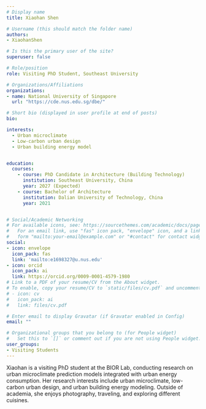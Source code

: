 ```yaml
---
# Display name
title: Xiaohan Shen

# Username (this should match the folder name)
authors:
- XiaohanShen

# Is this the primary user of the site?
superuser: false

# Role/position
role: Visiting PhD Student, Southeast University

# Organizations/Affiliations
organizations:
- name: National University of Singapore
  url: "https://cde.nus.edu.sg/dbe/"

# Short bio (displayed in user profile at end of posts)
bio:

interests:
  - Urban microclimate
  - Low-carbon urban design
  - Urban building energy model


education:
  courses:
    - course: PhD Candidate in Architecture (Building Technology)
      institution: Southeast University, China
      year: 2027 (Expected)
    - course: Bachelor of Architecture
      institution: Dalian University of Technology, China
      year: 2021


# Social/Academic Networking
# For available icons, see: https://sourcethemes.com/academic/docs/page-builder/#icons
#   For an email link, use "fas" icon pack, "envelope" icon, and a link in the
#   form "mailto:your-email@example.com" or "#contact" for contact widget.
social:
- icon: envelope
  icon_pack: fas
  link: 'mailto:e1698327@u.nus.edu'
- icon: orcid
  icon_pack: ai
  link: https://orcid.org/0009-0001-4579-1980
# Link to a PDF of your resume/CV from the About widget.
# To enable, copy your resume/CV to `static/files/cv.pdf` and uncomment the lines below.
# - icon: cv
#   icon_pack: ai
#   link: files/cv.pdf

# Enter email to display Gravatar (if Gravatar enabled in Config)
email: ""

# Organizational groups that you belong to (for People widget)
#   Set this to `[]` or comment out if you are not using People widget.
user_groups:
- Visiting Students
---
```


Xiaohan is a visiting PhD student at the BIOR Lab, conducting research on urban microclimate prediction models integrated with urban energy consumption. Her research interests include urban microclimate, low-carbon urban design, and urban building energy modeling. Outside of academia, she enjoys photography, traveling, and exploring different cuisines.